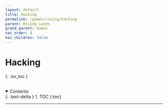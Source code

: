 ```yaml
---
layout: default
title: Hacking
permalink: /games/rising/hacking
parent: Rising Lands
grand_parent: Games
nav_order: 8
has_children: false
---
```


# Hacking
{: .no_toc }

<br/>
<details open markdown="block">
  <summary>
    Contents
  </summary>
  {: .text-delta }
1. TOC
{:toc}
</details>

--------------------------------------------------------------------------------
